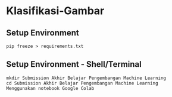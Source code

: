 # Klasifikasi-Gambar

## Setup Environment
```
pip freeze > requirements.txt
```

## Setup Environment - Shell/Terminal
```
mkdir Submission Akhir Belajar Pengembangan Machine Learning
cd Submission Akhir Belajar Pengembangan Machine Learning
Menggunakan notebook Google Colab
```
